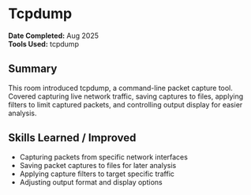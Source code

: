 # Tcpdump

**Date Completed:** Aug 2025  
**Tools Used:** tcpdump

## Summary
This room introduced tcpdump, a command-line packet capture tool. Covered capturing live network traffic, saving captures to files, applying filters to limit captured packets, and controlling output display for easier analysis.

## Skills Learned / Improved
- Capturing packets from specific network interfaces
- Saving packet captures to files for later analysis
- Applying capture filters to target specific traffic
- Adjusting output format and display options
